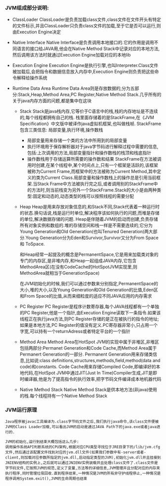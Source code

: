 ### JVM组成部分说明:
* ClassLoader
  ClassLoader是负责加载class文件,class文件在文件开头有特定的文件标示,并且ClassLoader只负责class文件的加载,至于它是否可以运行,则由Execution Engine决定

* Native Interface
  Native Interface是负责调用本地接口的.它的作用是调用不同语言的接口给JAVA用,他会在Native Method Stack中记录对应的本地方法,然后调用该方法时就通过Execution Engine加载对应的本地lib

* Execution Engine
  Execution Engine是执行引擎,也叫Interpreter.Class文件被加载后,会把指令和数据信息放入内存中,Execution Engine则负责把这些命令解释给操作系统

* Runtime Data Area
  Runtime Data Area则是存放数据的,分为五部分:Stack,Heap,Method Area,PC Register,Native Method Stack.几乎所有的关于java内存方面的问题,都是集中在这块
  * Stack
    Stack是java栈内存,它等价于C语言中的栈,栈的内存地址是不连续的,每个线程都拥有自己的栈.
    栈里面存储着的是StackFrame,在《JVM Specification》中文版中被译作java虚拟机框架,也叫做栈帧.
    StackFrame包含三类信息: 局部变量,执行环境,操作数栈
    * 局部变量用来存储一个类的方法中所用到的局部变量
    * 执行环境用于保存解析器对于java字节码进行解释过程中需要的信息,包括:上次调用的方法,局部变量指针和操作数栈的栈顶和栈底指针
    * 操作数栈用于存储运算所需要的操作数和结果
    StackFrame在方法被调用时创建,在某个线程中,某个时间点上,只有一个框架是活跃的,该框架被称为Current Frame,而框架中的方法被称为Current Method,其中定义的类为Current Class.局部变量和操作数栈上的操作总是引用当前框架.当Stack Frame中方法被执行完之后,或者调用别的StackFrame中的方法时,则当前栈变为另外一个StackFrame.Stack的大小是由两种类型:固定和动态的,动态类型的栈可以按照线程的需要分配
  * Heap
    Heap是用来存放对象信息的,和Stack不同,Stack代表着一种运行时的状态.换句话说,栈是运行时单位,解决程序该如何执行的问题,而堆是存储的单位,解决数据存储的问题.
    Heap是伴随着JVM的启动而创建,负责存储所有对象实例和数组的.堆的存储空间和栈一样是不需要连续的,它分为Young Generation和Old Generation(也叫Tenured Generation)两大部分.Young Generation分为Eden和Survivor,Survivor又分为From Space和 ToSpace.

    和Heap经常一起提及的概念是PermanentSpace,它是用来加载类对象的专门的内存区,是非堆内存,和Heap一起组成JAVA内存,它包含MethodArea区(在没有CodeCache的HotSpotJVM实现里,则MethodArea就相当于GenerationSpace)

    在JVM初始化的时候,我们可以通过参数来分别指定,PermanentSpace的大小,堆的大小,以及Young Generation和Old Generation的比值,Eden区和From Space的比值,从而来细粒度的适应不同JAVA应用的内存需求
  * PC Register
    PC Register是程序计数寄存器,每个JAVA线程都有一个单独的PC Register,他是一个指针,由Execution Engine读取下一条指令.如果该线程正在执行java方法,则PC Register存储的是正在被执行的指令的地址;如果是本地方法,PC Register的值没有定义.PC寄存器非常小,只占用一个字宽,可以持有一个returnAdress或者特定平台的一个指针
  * Method Area
    Method Area在HotSpot JVM的实现中属于非堆区,非堆区包括两部分:Permanet Generation和Code Cache,而Method Area属于Permanert Generation的一部分.
    Permanent Generation用来存储类信息,比如说:class definitions,structures,methods,field,method(data and code)和constants.
    Code Cache用来存储Compiled Code,即编译好的本地代码,在HotSpot JVM中通过JIT(Just In Time)Compiler生成,JIT是即时编译器,他是为了提高指令的执行效率,把字节码文件编译成本地机器代码
  * Native Method Stack
    Native Method Stack是供本地方法(非java)使用的栈.每个线程持有一个Native Method Stack


### JVM运行原理
    
    Java程序被javac工具编译为.class字节码文件之后,我们执行java命令,该class文件便被JVM的Class Loader加载,可以看出JVM的启动是通过JAVA Path下的java.exe或者java进行的.

    JVM的初始化,运行到结束大概包括这么几步:
    调用操作系统API判断系统的CPU架构,根据对应CPU类型寻找位于JRE目录下的/lib/jvm.cfg文件,然后通过该配置文件找到对应的jvm.dll文件(如果我们参数中有-server或者-client,则加载对应参数所指定的jvm.dll,启动指定类型的JVM),初始化jvm.dll并且挂接到JNIENV结构的实例上,之后就可以通过JNIENV实例装载并且处理class文件了.class文件是字节码文件,它按照JVM的规范,定义了变量,方法等的详细信息,JVM管理并且分配对应的内存来执行程序,同时管理垃圾回收.直到程序结束,一种情况是JVM的所有非守护线程停止,一种情况是程序调用System.exit(),JVM的生命周期也结束